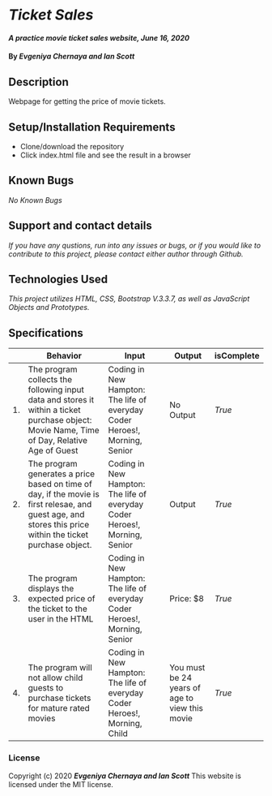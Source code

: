 # _Ticket Sales_

#### _A practice movie ticket sales website, June 16, 2020_

#### By _**Evgeniya Chernaya and Ian Scott**_

## Description

Webpage for getting the price of movie tickets.

## Setup/Installation Requirements

* Clone/download the repository
* Click index.html file and see the result in a browser

## Known Bugs

_No Known Bugs_

## Support and contact details

_If you have any qustions, run into any issues or bugs, or if you would like to contribute to this project, please contact either author through Github._

## Technologies Used

_This project utilizes HTML, CSS, Bootstrap V.3.3.7, as well as JavaScript Objects and Prototypes._

## Specifications

| |Behavior|Input|Output|isComplete
|----|----|----|----|----|
|1.| The program collects the following input data and stores it within a ticket purchase object: Movie Name, Time of Day, Relative Age of Guest| Coding in New Hampton: The life of everyday Coder Heroes!, Morning, Senior | No Output| _True_
|2.| The program generates a price based on time of day, if the movie is first relesae, and guest age, and stores this price within the ticket purchase object.| Coding in New Hampton: The life of everyday Coder Heroes!, Morning, Senior| Output| _True_
|3.| The program displays the expected price of the ticket to the user in the HTML| Coding in New Hampton: The life of everyday Coder Heroes!, Morning, Senior| Price: $8| _True_
|4.| The program will not allow child guests to purchase tickets for mature rated movies| Coding in New Hampton: The life of everyday Coder Heroes!, Morning, Child| You must be 24 years of age to view this movie| _True_


### License

Copyright (c) 2020 **_Evgeniya Chernaya and Ian Scott_** This website is licensed under the MIT license.